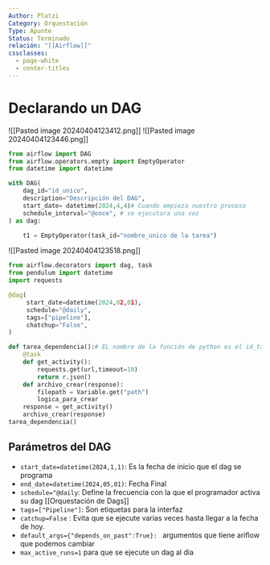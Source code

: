 ```yaml
---
Author: Platzi
Category: Orquestación
Type: Apunte
Status: Terminado
relación: "[[Airflow]]"
cssclasses:
  - page-white
  - center-titles
---
```



# Declarando un DAG

![[Pasted image 20240404123412.png]]
![[Pasted image 20240404123446.png]]
```python
from airflow import DAG
from airflow.operators.empty import EmptyOperator
from datetime import datetime

with DAG(
	dag_id="id_unico",
	description="Descripción del DAG",
	start_date= datetime(2024,4,4)# Cuando empieza nuestro proceso
	schedule_interval="@once", # se ejecutara una vez
) as dag:

	t1 = EmptyOperator(task_id="nombre_unico de la tarea")
```

![[Pasted image 20240404123518.png]]
```python
from airflow.decorators import dag, task
from pendulum import datetime
import requests

@dag(
	 start_date=datetime(2024,02,01),
	 schedule="@daily",
	 tags=["pipeline"],
	 chatchup="False",
)

def tarea_dependencia():# EL nombre de la función de python es el id_task
	@task
	def get_activity():
		requests.get(url,timeout=10)
		return r.json()
	def archivo_crear(response):
		filepath = Variable.get("path")
		logica_para_crear
	response = get_activity()
	archivo_crear(response)
tarea_dependencia()
```

## Parámetros del DAG
- `start_date=datetime(2024,1,1)`: Es la fecha de inicio que el dag se programa
- `end_date=datetime(2024,05,01)`: Fecha Final
- `schedule="@daily`: Define la frecuencia con la que el programador activa  su dag [[Orquestación de Dags]]
- `tags=["Pipeline"]`: Son etiquetas para la interfaz
- `catchup=False` : Evita que se ejecute varias veces hasta llegar a la fecha de hoy.
- `default_args={"depends_on_past":True}: ` argumentos que tiene ariflow que podemos cambiar
- `max_active_runs=1` para que se ejecute un dag al dia

# 